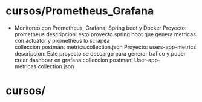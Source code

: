 # cursos/Prometheus_Grafana 
- Monitoreo con Prometheus, Grafana, Spring boot y Docker
	Proyecto: prometheus
	descripcion: esto proyecto spring boot que genera metricas con actuator 
	y prometheus lo scrapea    		
	colleccion postman: metrics.collection.json
	Proyecto: users-app-metrics
	descripcion: Este proyecto se descargo para generar trafico y poder crear dashboar 
	en grafana
	colleccion postman: User-app-metricas.collection.json

# cursos/ 
